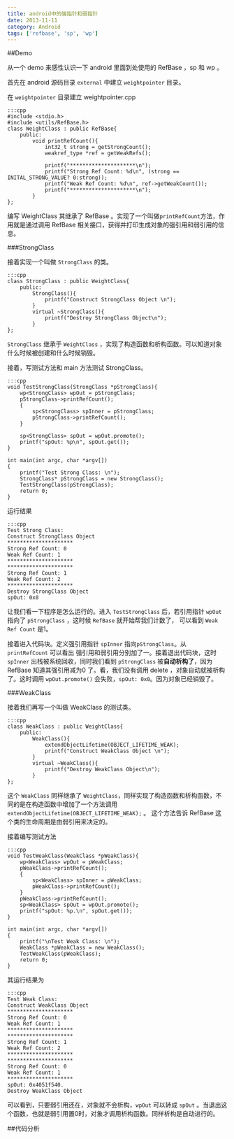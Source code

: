 ```yaml
---
title: android中的强指针和弱指针
date: 2013-11-11
category: Android
tags: ['refbase', 'sp', 'wp']
---
```


##Demo

从一个 demo 来感性认识一下 android 里面到处使用的 RefBase ，sp 和 wp 。
<!-- excerpt -->

首先在 android 源码目录 `external` 中建立 `weightpointer` 目录。

在 `weightpointer` 目录建立 weightpointer.cpp

    :::cpp
    #include <stdio.h>
    #include <utils/RefBase.h>
    class WeightClass : public RefBase{
        public:
            void printRefCount(){
                int32_t strong = getStrongCount();
                weakref_type *ref = getWeakRefs();

                printf("*********************\n");
                printf("Strong Ref Count: %d\n", (strong == INITAL_STRONG_VALUE? 0:strong));
                printf("Weak Ref Count: %d\n", ref->getWeakCount());
                printf("*********************\n");
            }
    };

编写 WeightClass 其继承了 RefBase 。实现了一个叫做`printRefCount`方法，作用就是通过调用 RefBase 相关接口，获得并打印生成对象的强引用和弱引用的信息。

###StrongClass

接着实现一个叫做 `StrongClass` 的类。

    :::cpp
    class StrongClass : public WeightClass{
        public:
            StrongClass(){
                printf("Construct StrongClass Object \n");
            }
            virtual ~StrongClass(){
                printf("Destroy StrongClass Object\n");
            }
    };

`StrongClass` 继承于 `WeightClass` ，实现了构造函数和析构函数。可以知道对象什么时候被创建和什么时候销毁。

接着，写测试方法和 main 方法测试 StrongClass。

    :::cpp
    void TestStrongClass(StrongClass *pStrongClass){
        wp<StrongClass> wpOut = pStrongClass;
        pStrongClass->printRefCount();
        {
            sp<StrongClass> spInner = pStrongClass;
            pStrongClass->printRefCount();
        }

        sp<StrongClass> spOut = wpOut.promote();
        printf("spOut: %p\n", spOut.get());
    }

    int main(int argc, char *argv[])
    {
        printf("Test Strong Class: \n");
        StrongClass* pStrongClass = new StrongClass();
        TestStrongClass(pStrongClass);
        return 0;
    }

运行结果

    :::cpp
    Test Strong Class: 
    Construct StrongClass Object 
    *********************
    Strong Ref Count: 0
    Weak Ref Count: 1
    *********************
    *********************
    Strong Ref Count: 1
    Weak Ref Count: 2
    *********************
    Destroy StrongClass Object
    spOut: 0x0

让我们看一下程序是怎么运行的。进入 `TestStrongClass` 后，若引用指针 `wpOut` 指向了 `pStrongClass` ，这时候 `RefBase` 就开始帮我们计数了， 可以看到 `Weak Ref Count` 是1。

接着进入代码块。定义强引用指针 `spInner` 指向`pStrongClass`。从 `printRefCount` 可以看出 强引用和弱引用分别加了一。接着退出代码块，这时 `spInner` 出栈被系统回收，同时我们看到 `pStrongClass` 被**自动析构了**，因为 RefBase 知道其强引用减为0 了。看，我们没有调用 delete ，对象自动就被析构了。这时调用 `wpOut.promote()` 会失败，`spOut: 0x0`。因为对象已经销毁了。

###WeakClass

接着我们再写一个叫做 WeakClass 的测试类。

    :::cpp
    class WeakClass : public WeightClass{
        public:
            WeakClass(){
                extendObjectLifetime(OBJECT_LIFETIME_WEAK);
                printf("Construct WeakClass Object \n");
            }
            virtual ~WeakClass(){
                printf("Destroy WeakClass Object\n");
            }
    };

这个 `WeakClass` 同样继承了 `WeightClass`，同样实现了构造函数和析构函数，不同的是在构造函数中增加了一个方法调用 `extendObjectLifetime(OBJECT_LIFETIME_WEAK);` 。 这个方法告诉 RefBase 这个类的生命周期是由弱引用来决定的。

接着编写测试方法

    :::cpp
    void TestWeakClass(WeakClass *pWeakClass){
        wp<WeakClass> wpOut = pWeakClass;
        pWeakClass->printRefCount();
        {
            sp<WeakClass> spInner = pWeakClass;
            pWeakClass->printRefCount();
        }
        pWeakClass->printRefCount();
        sp<WeakClass> spOut = wpOut.promote();
        printf("spOut: %p.\n", spOut.get());
    }

    int main(int argc, char *argv[])
    {
        printf("\nTest Weak Class: \n");
        WeakClass *pWeakClass = new WeakClass();
        TestWeakClass(pWeakClass);
        return 0;
    }

其运行结果为

    :::cpp
    Test Weak Class: 
    Construct WeakClass Object 
    *********************
    Strong Ref Count: 0
    Weak Ref Count: 1
    *********************
    *********************
    Strong Ref Count: 1
    Weak Ref Count: 2
    *********************
    *********************
    Strong Ref Count: 0
    Weak Ref Count: 1
    *********************
    spOut: 0x4051f540.
    Destroy WeakClass Object

可以看到，只要弱引用还在，对象就不会析构，`wpOut` 可以转成 `spOut` 。当退出这个函数，也就是弱引用置0时，对象才调用析构函数。同样析构是自动进行的。

##代码分析








